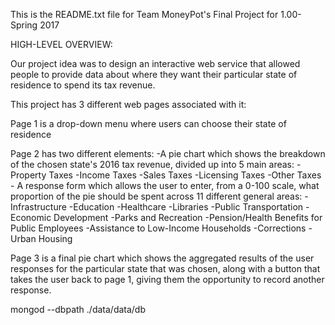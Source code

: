 This is the README.txt file for Team MoneyPot's Final Project for 1.00-Spring 2017


HIGH-LEVEL OVERVIEW:

Our project idea was to design an interactive web service that allowed people to provide data about where they want their particular state of residence to spend its tax revenue. 

This project has 3 different web pages associated with it:

Page 1 is a drop-down menu where users can choose their state of residence

Page 2 has two different elements:
	-A pie chart which shows the breakdown of the chosen state's 2016 tax revenue, divided up into 5 main areas:
			-Property Taxes
			-Income Taxes
			-Sales Taxes
			-Licensing Taxes
			-Other Taxes 
	- A response form which allows the user to enter, from a 0-100 scale, what proportion of the pie should be spent across 11 different general areas:
			-Infrastructure
			-Education
			-Healthcare
			-Libraries
			-Public Transportation
			-Economic Development
			-Parks and Recreation
			-Pension/Health Benefits for Public Employees
			-Assistance to Low-Income Households
			-Corrections
			-Urban Housing

Page 3 is a final pie chart which shows the aggregated results of the user responses for the particular state that was chosen, along with a button that takes the user back to page 1, giving them the opportunity to record another response.




mongod --dbpath ./data/data/db
